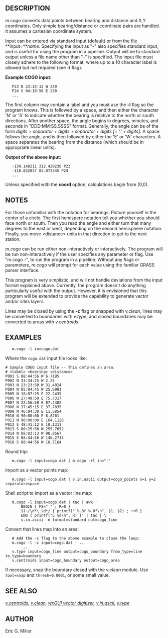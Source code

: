 ## DESCRIPTION

*m.cogo* converts data points between bearing and distance and X,Y
coordinates. Only simple bearing/distance or coordinate pairs are
handled. It assumes a cartesian coordinate system.

Input can be entered via standard input (default) or from the file
**input=***name*. Specifying the input as \"-\" also specifies standard
input, and is useful for using the program in a pipeline. Output will be
to standard output unless a file name other than \"-\" is specified. The
input file must closely adhere to the following format, where up to a 10
character label is allowed but not required (see **-l** flag).

**Example COGO input:**

```
   P23 N 23:14:12 W 340
   P24 S 04:18:56 E 230
   ...
```

The first column may contain a label and you must use the **-l** flag so
the program knows. This is followed by a space, and then either the
character \'N\' or \'S\' to indicate whether the bearing is relative to
the north or south directions. After another space, the angle begins in
degrees, minutes, and seconds in \"DDD:MM:SS.SSSS\" format. Generally,
the angle can be of the form *digits + separator + digits + separator +
digits \[+ \'.\' + digits\]*. A space follows the angle, and is then
followed by either the \'E\' or \'W\' characters. A space separates the
bearing from the distance (which should be in appropriate linear units).

**Output of the above input:**

```
   -134.140211 312.420236 P23
   -116.832837 83.072345 P24
   ...
```

Unless specified with the **coord** option, calculations begin from
(0,0).

## NOTES

For those unfamiliar with the notation for bearings: Picture yourself in
the center of a circle. The first hemispere notation tell you whether
you should face north or south. Then you read the angle and either turn
that many degrees to the east or west, depending on the second
hemisphere notation. Finally, you move \<distance\> units in that
direction to get to the next station.

*m.cogo* can be run either non-interactively or interactively. The
program will be run non-interactively if the user specifies any
parameter or flag. Use \"m.cogo -\", to run the program in a pipeline.
Without any flags or parameters, *m.cogo* will prompt for each value
using the familiar GRASS parser interface.

This program is very simplistic, and will not handle deviations from the
input format explained above. Currently, the program doesn\'t do
anything particularly useful with the output. However, it is envisioned
that this program will be extended to provide the capability to generate
vector and/or sites layers.

Lines may be closed by using the **-c** flag or snapped with *v.clean*,
lines may be converted to boundaries with *v.type*, and closed
boundaries may be converted to areas with *v.centroids*.

## EXAMPLES

```
   m.cogo -l in=cogo.dat
```

Where the `cogo.dat` input file looks like:

```
# Sample COGO input file -- This defines an area.
# <label> <bearing> <distance>
P001 S 88:44:56 W 6.7195
P002 N 33:34:15 W 2.25
P003 N 23:23:50 W 31.4024
P004 N 05:04:45 W 25.6981
P005 N 18:07:25 E 22.2439
P006 N 27:49:50 E 75.7317
P007 N 22:56:50 E 87.4482
P008 N 37:45:15 E 37.7835
P009 N 46:04:30 E 11.5854
P010 N 90:00:00 E 8.8201
P011 N 90:00:00 E 164.1128
P012 S 48:41:12 E 10.1311
P013 S 00:25:50 W 255.7652
P014 N 88:03:13 W 98.8567
P015 S 88:44:56 W 146.2713
P016 S 88:44:56 W 18.7164
```

Round trip:

```
   m.cogo -l input=cogo.dat | m.cogo -rl in="-"
```

Import as a vector points map:

```
   m.cogo -l input=cogo.dat | v.in.ascii output=cogo_points x=1 y=2 separator=space
```

Shell script to import as a vector line map:

```
   m.cogo -l input=cogo.dat | tac | awk '
       BEGIN { FS=" " ; R=0 }
       $1~/\d*\.\d*/ { printf(" %.8f %.8f\n", $1, $2) ; ++R }
       END { printf("L %d\n", R) }' | tac | \
       v.in.ascii -n format=standard out=cogo_line
```

Convert that lines map into an area:

```
   # Add the -c flag to the above example to close the loop:
   m.cogo -l -c input=cogo.dat | ...
       ...
   v.type input=cogo_line output=cogo_boundary from_type=line to_type=boundary
   v.centroids input=cogo_boundary output=cogo_area
```

If necessary, snap the boundary closed with the *v.clean* module. Use
`tool=snap` and `thresh=0.0001`, or some small value.

## SEE ALSO

*[v.centroids](v.centroids.html), [v.clean](v.clean.html), [wxGUI vector
digitizer](wxGUI.vdigit.html), [v.in.ascii](v.in.ascii.html),
[v.type](v.type.html)*

## AUTHOR

Eric G. Miller
